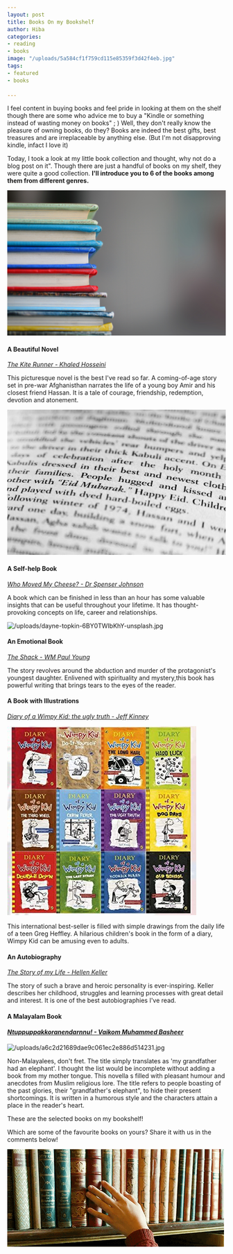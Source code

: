 ```yaml
---
layout: post
title: Books On my Bookshelf
author: Hiba
categories:
- reading
- books
image: "/uploads/5a584cf1f759cd115e85359f3d42f4eb.jpg"
tags:
- featured
- books

---
```

I feel content in buying books and feel pride in looking at them on the shelf though there are some who advice me to buy a "Kindle or something instead of wasting money on books" ; )  Well, they don't really know the pleasure of owning books, do they? Books are indeed the best gifts, best treasures and are irreplaceable by anything else. (But I'm not disapproving kindle, infact I love it)

Today, I took a look at my little book collection and thought, why not do a blog post on it". Though there are just a handful of books on my shelf, they were quite a good collection. **I'll introduce you to 6 of the books among them from different genres.**

![](/uploads/kimberly-farmer-lUaaKCUANVI-unsplash.jpg)

#### A Beautiful Novel

[_The Kite Runner - Khaled Hosseini_](https://www.goodreads.com/book/show/77203.The_Kite_Runner "The Kite Runner-goodreads")

This picturesque novel is the best I've read so far. A coming-of-age story set in pre-war Afghanisthan narrates the life of a young boy Amir and his closest friend Hassan. It is a tale of courage, friendship, redemption, devotion and atonement.

![](/uploads/stefan-fluck-9HQgHBdu_II-unsplash.jpg)

#### A Self-help Book

[_Who Moved My Cheese? - Dr Spenser Johnson_](https://www.goodreads.com/book/show/4894.Who_Moved_My_Cheese_ "Who moved my cheese?")

A book which can be finished in less than an hour has some valuable insights that can be useful throughout your lifetime. It has thought-provoking concepts on life, career and relationships.

![/uploads/dayne-topkin-6BY0TWIbKhY-unsplash.jpg](https://app.forestry.io/sites/fk1-wacxdaotlw/body-media//uploads/dayne-topkin-6BY0TWIbKhY-unsplash.jpg)

#### An Emotional Book

[_The Shack - WM Paul Young_](https://www.goodreads.com/book/show/40874325-the-shack "The shack")

The story revolves around the abduction and murder of the protagonist's youngest daughter. Enlivened with spirituality and mystery,this book has powerful writing that brings tears to the eyes of the reader.

#### A Book with Illustrations

[_Diary of a Wimpy Kid: the ugly truth - Jeff Kinney_]()

![](/uploads/8a5994428e34f536a9dbef1e7f0c59cc.jpg)

This international best-seller is filled with simple drawings from the daily life of a teen Greg Heffley. A hilarious children's book in the form of a diary, Wimpy Kid can be amusing even to adults.

#### An Autobiography

[_The Story of my Life - Hellen Keller_](https://www.goodreads.com/book/show/821611.The_Story_of_My_Life "The Story of my Life")

The story of such a brave and heroic personality is ever-inspiring. Keller describes her childhood, struggles and learning processes with great detail and interest. It is one of the best autobiographies I've read.

#### A Malayalam Book

#### [_Ntuppuppakkoranendarnnu! - Vaikom Muhammed Basheer_](https://www.goodreads.com/fr/book/show/35223097-ntuppuppakkoranendarnnu "Ntuppuppakkoranendarnnu!")

![/uploads/a6c2d21689dae9c061ec2e886d514231.jpg](https://app.forestry.io/sites/fk1-wacxdaotlw/body-media//uploads/a6c2d21689dae9c061ec2e886d514231.jpg)

Non-Malayalees, don't fret. The title simply translates as 'my grandfather had an elephant'. I thought the list would be incomplete without adding a book from my mother tongue. This novella s filled with pleasant humour and anecdotes from Muslim religious lore. The title refers to people boasting of the past glories, their "grandfather's elephant", to hide their present shortcomings. It is written in a humorous style and the characters attain a place in the reader's heart.

These are the selected books on my bookshelf!

Which are some of the favourite books on yours? Share it with us in the comments below!

![](/uploads/48b30aa2514139b3e81d22ec8eff4be3.gif)